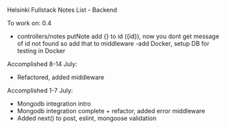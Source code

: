 Helsinki Fullstack Notes List - Backend

To work on:
0.4
- controllers/notes putNote add {} to id ({id}), now you dont get message of id not found so add that to middleware
-add Docker, setup DB for testing in Docker

Accomplished 8-14 July:

- Refactored, added middleware

Accomplished 1-7 July:

- Mongodb integration intro
- Mongodb integration complete + refactor, added error middleware
- Added next() to post, eslint, mongoose validation
